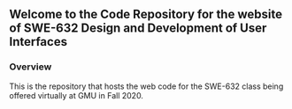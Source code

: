 ## Welcome to the Code Repository for the website of SWE-632 Design and Development of User Interfaces

### Overview

This is the repository that hosts the web code for the SWE-632 class being offered virtually at GMU in Fall 2020. 
